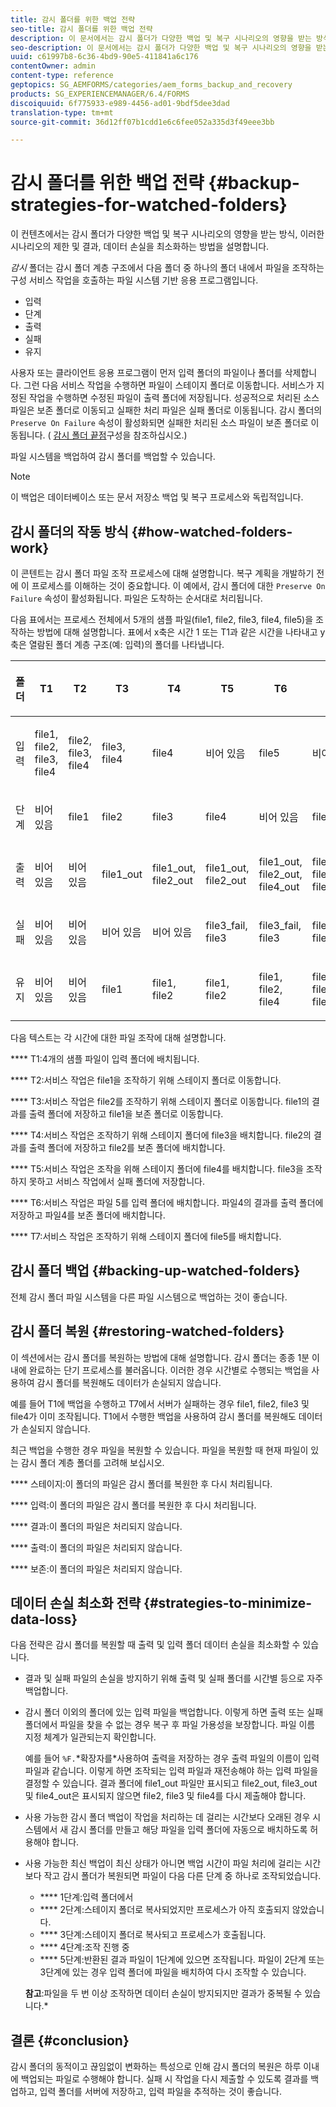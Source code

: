 ```yaml
---
title: 감시 폴더를 위한 백업 전략
seo-title: 감시 폴더를 위한 백업 전략
description: 이 문서에서는 감시 폴더가 다양한 백업 및 복구 시나리오의 영향을 받는 방식, 이러한 시나리오의 제한 사항 및 결과, 데이터 손실을 최소화하는 방법에 대해 설명합니다.
seo-description: 이 문서에서는 감시 폴더가 다양한 백업 및 복구 시나리오의 영향을 받는 방식, 이러한 시나리오의 제한 사항 및 결과, 데이터 손실을 최소화하는 방법에 대해 설명합니다.
uuid: c61997b8-6c36-4bd9-90e5-411841a6c176
contentOwner: admin
content-type: reference
geptopics: SG_AEMFORMS/categories/aem_forms_backup_and_recovery
products: SG_EXPERIENCEMANAGER/6.4/FORMS
discoiquuid: 6f775933-e989-4456-ad01-9bdf5dee3dad
translation-type: tm+mt
source-git-commit: 36d12ff07b1cdd1e6c6fee052a335d3f49eee3bb

---
```



# 감시 폴더를 위한 백업 전략 {#backup-strategies-for-watched-folders}

이 컨텐츠에서는 감시 폴더가 다양한 백업 및 복구 시나리오의 영향을 받는 방식, 이러한 시나리오의 제한 및 결과, 데이터 손실을 최소화하는 방법을 설명합니다.

*감시* 폴더는 감시 폴더 계층 구조에서 다음 폴더 중 하나의 폴더 내에서 파일을 조작하는 구성 서비스 작업을 호출하는 파일 시스템 기반 응용 프로그램입니다.

* 입력
* 단계
* 출력
* 실패
* 유지

사용자 또는 클라이언트 응용 프로그램이 먼저 입력 폴더의 파일이나 폴더를 삭제합니다. 그런 다음 서비스 작업을 수행하면 파일이 스테이지 폴더로 이동합니다. 서비스가 지정된 작업을 수행하면 수정된 파일이 출력 폴더에 저장됩니다. 성공적으로 처리된 소스 파일은 보존 폴더로 이동되고 실패한 처리 파일은 실패 폴더로 이동됩니다. 감시 폴더의 `Preserve On Failure` 속성이 활성화되면 실패한 처리된 소스 파일이 보존 폴더로 이동됩니다. ( [감시 폴더 끝점](/help/forms/using/admin-help/configuring-watched-folder-endpoints.md#configuring-watched-folder-endpoints)구성을 참조하십시오.)

파일 시스템을 백업하여 감시 폴더를 백업할 수 있습니다.

>[!NOTE]
>
>이 백업은 데이터베이스 또는 문서 저장소 백업 및 복구 프로세스와 독립적입니다.

## 감시 폴더의 작동 방식 {#how-watched-folders-work}

이 콘텐트는 감시 폴더 파일 조작 프로세스에 대해 설명합니다. 복구 계획을 개발하기 전에 이 프로세스를 이해하는 것이 중요합니다. 이 예에서, 감시 폴더에 대한 `Preserve On Failure` 속성이 활성화됩니다. 파일은 도착하는 순서대로 처리됩니다.

다음 표에서는 프로세스 전체에서 5개의 샘플 파일(file1, file2, file3, file4, file5)을 조작하는 방법에 대해 설명합니다. 표에서 x축은 시간 1 또는 T1과 같은 시간을 나타내고 y축은 열람된 폴더 계층 구조(예: 입력)의 폴더를 나타냅니다.

<table>
 <thead>
  <tr>
   <th><p>폴더</p></th> 
   <th><p>T1</p></th> 
   <th><p>T2</p></th> 
   <th><p>T3</p></th> 
   <th><p>T4</p></th> 
   <th><p>T5</p></th> 
   <th><p>T6</p></th> 
   <th><p>T7</p></th> 
  </tr> 
 </thead> 
 <tbody>
  <tr>
   <td><p>입력</p></td> 
   <td><p>file1, file2, file3, file4</p></td> 
   <td><p>file2, file3, file4</p></td> 
   <td><p>file3, file4</p></td> 
   <td><p>file4</p></td> 
   <td><p>비어 있음</p></td> 
   <td><p>file5</p></td> 
   <td><p>비어 있음</p></td> 
  </tr> 
  <tr>
   <td><p>단계</p></td> 
   <td><p>비어 있음</p></td> 
   <td><p>file1</p></td> 
   <td><p>file2</p></td> 
   <td><p>file3</p></td> 
   <td><p>file4</p></td> 
   <td><p>비어 있음</p></td> 
   <td><p>file5</p></td> 
  </tr> 
  <tr>
   <td><p>출력</p></td> 
   <td><p>비어 있음</p></td> 
   <td><p>비어 있음</p></td> 
   <td><p>file1_out</p></td> 
   <td><p>file1_out, file2_out</p></td> 
   <td><p>file1_out, file2_out</p></td> 
   <td><p>file1_out, file2_out, file4_out</p></td> 
   <td><p>file1_out, file2_out, file4_out</p></td> 
  </tr> 
  <tr>
   <td><p>실패</p></td> 
   <td><p>비어 있음</p></td> 
   <td><p>비어 있음</p></td> 
   <td><p>비어 있음</p></td> 
   <td><p>비어 있음</p></td> 
   <td><p>file3_fail, file3 </p></td> 
   <td><p>file3_fail, file3 </p></td> 
   <td><p>file3_fail, file3 </p></td> 
  </tr> 
  <tr>
   <td><p>유지</p></td> 
   <td><p>비어 있음</p></td> 
   <td><p>비어 있음</p></td> 
   <td><p>file1 </p></td> 
   <td><p>file1, file2 </p></td> 
   <td><p>file1, file2 </p></td> 
   <td><p>file1, file2, file4 </p></td> 
   <td><p>file1, file2, file4 </p></td> 
  </tr> 
 </tbody> 
</table>

다음 텍스트는 각 시간에 대한 파일 조작에 대해 설명합니다.

**** T1:4개의 샘플 파일이 입력 폴더에 배치됩니다.

**** T2:서비스 작업은 file1을 조작하기 위해 스테이지 폴더로 이동합니다.

**** T3:서비스 작업은 file2를 조작하기 위해 스테이지 폴더로 이동합니다. file1의 결과를 출력 폴더에 저장하고 file1을 보존 폴더로 이동합니다.

**** T4:서비스 작업은 조작하기 위해 스테이지 폴더에 file3을 배치합니다. file2의 결과를 출력 폴더에 저장하고 file2를 보존 폴더에 배치합니다.

**** T5:서비스 작업은 조작을 위해 스테이지 폴더에 file4를 배치합니다. file3을 조작하지 못하고 서비스 작업에서 실패 폴더에 저장합니다.

**** T6:서비스 작업은 파일 5를 입력 폴더에 배치합니다. 파일4의 결과를 출력 폴더에 저장하고 파일4를 보존 폴더에 배치합니다.

**** T7:서비스 작업은 조작하기 위해 스테이지 폴더에 file5를 배치합니다.

## 감시 폴더 백업 {#backing-up-watched-folders}

전체 감시 폴더 파일 시스템을 다른 파일 시스템으로 백업하는 것이 좋습니다.

## 감시 폴더 복원 {#restoring-watched-folders}

이 섹션에서는 감시 폴더를 복원하는 방법에 대해 설명합니다. 감시 폴더는 종종 1분 이내에 완료하는 단기 프로세스를 불러옵니다. 이러한 경우 시간별로 수행되는 백업을 사용하여 감시 폴더를 복원해도 데이터가 손실되지 않습니다.

예를 들어 T1에 백업을 수행하고 T7에서 서버가 실패하는 경우 file1, file2, file3 및 file4가 이미 조작됩니다. T1에서 수행한 백업을 사용하여 감시 폴더를 복원해도 데이터가 손실되지 않습니다.

최근 백업을 수행한 경우 파일을 복원할 수 있습니다. 파일을 복원할 때 현재 파일이 있는 감시 폴더 계층 폴더를 고려해 보십시오.

**** 스테이지:이 폴더의 파일은 감시 폴더를 복원한 후 다시 처리됩니다.

**** 입력:이 폴더의 파일은 감시 폴더를 복원한 후 다시 처리됩니다.

**** 결과:이 폴더의 파일은 처리되지 않습니다.

**** 출력:이 폴더의 파일은 처리되지 않습니다.

**** 보존:이 폴더의 파일은 처리되지 않습니다.

## 데이터 손실 최소화 전략 {#strategies-to-minimize-data-loss}

다음 전략은 감시 폴더를 복원할 때 출력 및 입력 폴더 데이터 손실을 최소화할 수 있습니다.

* 결과 및 실패 파일의 손실을 방지하기 위해 출력 및 실패 폴더를 시간별 등으로 자주 백업합니다.
* 감시 폴더 이외의 폴더에 있는 입력 파일을 백업합니다. 이렇게 하면 출력 또는 실패 폴더에서 파일을 찾을 수 없는 경우 복구 후 파일 가용성을 보장합니다. 파일 이름 지정 체계가 일관되는지 확인합니다.

   예를 들어 `%F.`*확장자를&#x200B;*사용하여 출력을 저장하는 경우 출력 파일의 이름이 입력 파일과 같습니다. 이렇게 하면 조작되는 입력 파일과 재전송해야 하는 입력 파일을 결정할 수 있습니다. 결과 폴더에 file1_out 파일만 표시되고 file2_out, file3_out 및 file4_out은 표시되지 않으면 file2, file3 및 file4를 다시 제출해야 합니다.

* 사용 가능한 감시 폴더 백업이 작업을 처리하는 데 걸리는 시간보다 오래된 경우 시스템에서 새 감시 폴더를 만들고 해당 파일을 입력 폴더에 자동으로 배치하도록 허용해야 합니다.
* 사용 가능한 최신 백업이 최신 상태가 아니면 백업 시간이 파일 처리에 걸리는 시간보다 작고 감시 폴더가 복원되면 파일이 다음 다른 단계 중 하나로 조작되었습니다.

   * **** 1단계:입력 폴더에서
   * **** 2단계:스테이지 폴더로 복사되었지만 프로세스가 아직 호출되지 않았습니다.
   * **** 3단계:스테이지 폴더로 복사되고 프로세스가 호출됩니다.
   * **** 4단계:조작 진행 중
   * **** 5단계:반환된 결과
   파일이 1단계에 있으면 조작됩니다. 파일이 2단계 또는 3단계에 있는 경우 입력 폴더에 파일을 배치하여 다시 조작할 수 있습니다.

   **참고**:파일을 두 번 이상 조작하면 데이터 손실이 방지되지만 결과가 중복될 수 있습니다.*

## 결론 {#conclusion}

감시 폴더의 동적이고 끊임없이 변화하는 특성으로 인해 감시 폴더의 복원은 하루 이내에 백업되는 파일로 수행해야 합니다. 실패 시 작업을 다시 제출할 수 있도록 결과를 백업하고, 입력 폴더를 서버에 저장하고, 입력 파일을 추적하는 것이 좋습니다.
